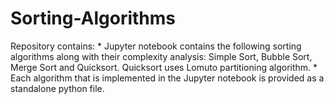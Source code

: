 # Sorting-Algorithms

Repository contains:
    * Jupyter notebook contains the following sorting algorithms along with their complexity analysis: Simple Sort, Bubble Sort, Merge Sort and Quicksort. Quicksort uses Lomuto partitioning algorithm.
    * Each algorithm that is implemented in the Jupyter notebook is provided as a standalone python file.

